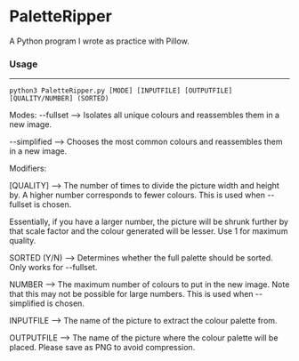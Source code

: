 # PaletteRipper
 A Python program I wrote as practice with Pillow.

### Usage

________

`python3 PaletteRipper.py [MODE] [INPUTFILE] [OUTPUTFILE] [QUALITY/NUMBER] (SORTED)`  

Modes:
--fullset --> Isolates all unique colours and reassembles them in a new image.

--simplified --> Chooses the most common colours and reassembles them in a new image.

Modifiers:

[QUALITY] --> The number of times to divide the picture width and height by. A higher number corresponds to fewer colours. This is used when --fullset is chosen.

Essentially, if you have a larger number, the picture will be shrunk further by that scale factor and the colour generated will be lesser. Use 1 for maximum quality.

SORTED (Y/N) --> Determines whether the full palette should be sorted. Only works for --fullset.

NUMBER --> The maximum number of colours to put in the new image. Note that this may not be possible for large numbers. This is used when --simplified is chosen.

INPUTFILE --> The name of the picture to extract the colour palette from.

OUTPUTFILE --> The name of the picture where the colour palette will be placed. Please save as PNG to avoid compression.